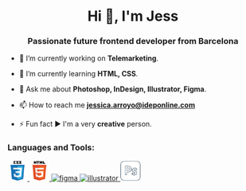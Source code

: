 <h1 align="center">Hi 👋, I'm Jess</h1>
<h3 align="center">Passionate future frontend developer from Barcelona</h3>

- 🔭 I’m currently working on <strong>Telemarketing</strong>.<br>

- 🌱 I’m currently learning <strong> HTML, CSS</strong>.<br>

- 💬 Ask me about <strong>Photoshop, InDesign, Illustrator, Figma</strong>. <br>

- 📫 How to reach me <strong>jessica.arroyo@ideponline.com </strong><br>

- ⚡ Fun fact &#9654; I'm a very <strong>creative</strong> person.<br>

<p align="left">
</p>
<h3 align="left">Languages and Tools:</h3>
<p align="left"> 
     <a href="https://www.w3schools.com/css/" 
      target="_blank" rel="noreferrer"> 
     <img src="https://raw.githubusercontent.com/devicons/devicon/master/icons/css3/css3-original-wordmark.svg" 
       alt="css3"width="40" height="40"/> </a> 
      <a href="https://www.w3.org/html/" 
      target="_blank" rel="noreferrer"> 
      <img src="https://raw.githubusercontent.com/devicons/devicon/master/icons/html5/html5-original-wordmark.svg" 
      alt="html5" width="40" height="40"/> </a> 
      <a href="https://www.figma.com/"
      target="_blank" rel="noreferrer"> 
      <img src="https://www.vectorlogo.zone/logos/figma/figma-icon.svg" 
      alt="figma" width="40" height="40"/> </a> 
      <a href="https://www.adobe.com/in/products/illustrator.html" 
      target="_blank" rel="noreferrer"> 
      <img src="https://www.vectorlogo.zone/logos/adobe_illustrator/adobe_illustrator-icon.svg" 
      alt="illustrator" width="40" height="40"/> </a> 
      <a href="https://www.photoshop.com/en" target="_blank" 
      rel="noreferrer">
       <img src="https://raw.githubusercontent.com/devicons/devicon/master/icons/photoshop/photoshop-line.svg" 
       alt="photoshop" width="40" height="40"/> </a> </p>
